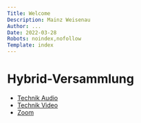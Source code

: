 ```yaml
---
Title: Welcome
Description: Mainz Weisenau
Author: ...
Date: 2022-03-28
Robots: noindex,nofollow
Template: index
---
```


# Hybrid-Versammlung

- [Technik Audio](./hybrid-meeting/tech-audio)
- [Technik Video](./hybrid-meeting/tech-video)
- [Zoom](./hybrid-meeting/zoom)
